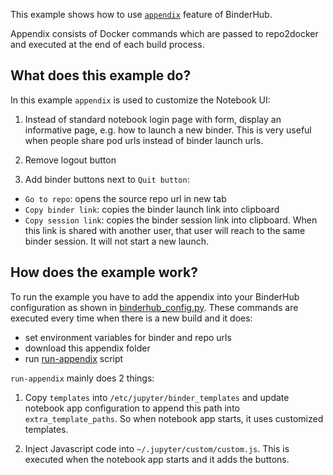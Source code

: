This example shows how to use 
[`appendix`](https://binderhub.readthedocs.io/en/latest/reference/app.html?highlight=c.BinderHub.appendix%20#binderhub.app.BinderHub) 
feature of BinderHub. 

Appendix consists of Docker commands which are passed to repo2docker and 
executed at the end of each build process. 

## What does this example do?

In this example `appendix` is used to customize the Notebook UI:

1. Instead of standard notebook login page with form, 
display an informative page, e.g. how to launch a new binder. 
This is very useful when people share 
pod urls instead of binder launch urls.

2. Remove logout button

3. Add binder buttons next to `Quit button`:
  - `Go to repo`: opens the source repo url in new tab
  - `Copy binder link`: copies the binder launch link into clipboard
  - `Copy session link`: copies the binder session link into clipboard. 
  When this link is shared with another user, that user will reach to 
  the same binder session. 
  It will not start a new launch.

## How does the example work?

To run the example you have to add the appendix into your BinderHub configuration as shown in 
[binderhub_config.py](/examples/appendix/binderhub_config.py). These commands are executed every time when 
there is a new build and it does:
- set environment variables for binder and repo urls
- download this appendix folder
- run [run-appendix](/examples/appendix/run-appendix) script

`run-appendix` mainly does 2 things:
1. Copy `templates` into `/etc/jupyter/binder_templates` 
and update notebook app configuration to append this path into `extra_template_paths`. 
So when notebook app starts, it uses customized templates.

2. Inject Javascript code into `~/.jupyter/custom/custom.js`. This is 
executed when the notebook app starts and it adds the buttons.

